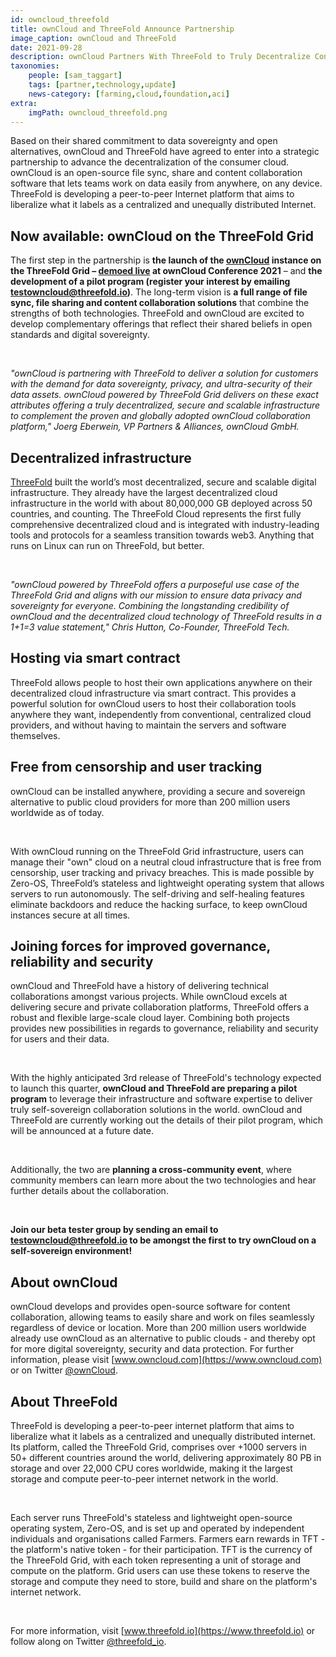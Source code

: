 ```yaml
---
id: owncloud_threefold
title: ownCloud and ThreeFold Announce Partnership
image_caption: ownCloud and ThreeFold
date: 2021-09-28
description: ownCloud Partners With ThreeFold to Truly Decentralize Content Collaboration
taxonomies:
    people: [sam_taggart]
    tags: [partner,technology,update]
    news-category: [farming,cloud,foundation,aci]
extra:
    imgPath: owncloud_threefold.png
---
```


Based on their shared commitment to data sovereignty and open alternatives, ownCloud and ThreeFold have agreed to enter into a strategic partnership to advance the decentralization of the consumer cloud. ownCloud is an open-source file sync, share and content collaboration software that lets teams work on data easily from anywhere, on any device. ThreeFold is developing a peer-to-peer Internet platform that aims to liberalize what it labels as a centralized and unequally distributed Internet.

## Now available: ownCloud on the ThreeFold Grid

The first step in the partnership is **the launch of the [ownCloud](https://www.owncloud.com) instance on the ThreeFold Grid – [demoed live](https://www.youtube.com/watch?v=2ZkpsG6dQvw) at ownCloud Conference 2021** – and **the development of  a pilot program (register your interest by emailing testowncloud@threefold.io)**. The long-term vision is **a full range of file sync, file sharing and content collaboration solutions** that combine the strengths of both technologies. ThreeFold and ownCloud are excited to develop complementary offerings that reflect their shared beliefs in open standards and digital sovereignty. 

<br/>

*"ownCloud is partnering with ThreeFold to deliver a solution for customers with the demand for data sovereignty, privacy, and ultra-security of their data assets. ownCloud powered by ThreeFold Grid delivers on these exact attributes offering a truly decentralized, secure and scalable infrastructure to complement the proven and globally adopted ownCloud collaboration platform," Joerg Eberwein, VP Partners & Alliances, ownCloud GmbH.*

## Decentralized infrastructure

[ThreeFold](https://threefold.io) built the world’s most decentralized, secure and scalable digital infrastructure. They already have the largest decentralized cloud infrastructure in the world with about 80,000,000 GB deployed across 50 countries, and counting. The ThreeFold Cloud represents the first fully comprehensive decentralized cloud and is integrated with industry-leading tools and protocols for a seamless transition towards web3. Anything that runs on Linux can run on ThreeFold, but better.

<br/>

*"ownCloud powered by ThreeFold offers a purposeful use case of the ThreeFold Grid and aligns with our mission to ensure data privacy and sovereignty for everyone. Combining the longstanding credibility of ownCloud and the decentralized cloud technology of ThreeFold results in a 1+1=3 value statement," Chris Hutton, Co-Founder, ThreeFold Tech.*

## Hosting via smart contract

ThreeFold allows people to host their own applications anywhere on their decentralized cloud infrastructure via smart contract. This provides a powerful solution for ownCloud users to host their collaboration tools anywhere they want, independently from conventional, centralized cloud providers, and without having to maintain the servers and software themselves.

## Free from censorship and user tracking

ownCloud can be installed anywhere, providing a secure and sovereign alternative to public cloud providers ​​for more than 200 million users worldwide as of today.

<br/>

With ownCloud running on the ThreeFold Grid infrastructure, users can manage their "own" cloud on a neutral cloud infrastructure that is free from censorship, user tracking and privacy breaches. This is made possible by Zero-OS, ThreeFold’s stateless and lightweight operating system that allows servers to run autonomously. The self-driving and self-healing features eliminate backdoors and reduce the hacking surface, to keep ownCloud instances secure at all times.

## Joining forces for improved governance, reliability and security

ownCloud and ThreeFold have a history of delivering technical collaborations amongst various projects. While ownCloud excels at delivering secure and private collaboration platforms, ThreeFold offers a robust and flexible large-scale cloud layer. Combining both projects provides new possibilities in regards to governance, reliability and security for users and their data. 

<br/>

With the highly anticipated 3rd release of ThreeFold's technology expected to launch this quarter, **ownCloud and ThreeFold are preparing a pilot program** to leverage their infrastructure and software expertise to deliver truly self-sovereign collaboration solutions in the world. ownCloud and ThreeFold are currently working out the details of their pilot program, which will be announced at a future date.

<br/>

Additionally, the two are **planning a cross-community event**, where community members can learn more about the two technologies and hear further details about the collaboration.

<br/>

**Join our beta tester group by sending an email to testowncloud@threefold.io to be amongst the first to try ownCloud on a self-sovereign environment!**

## About ownCloud

ownCloud develops and provides open-source software for content collaboration, allowing teams to easily share and work on files seamlessly regardless of device or location. More than 200 million users worldwide already use ownCloud as an alternative to public clouds - and thereby opt for more digital sovereignty, security and data protection. For further information, please visit [www.owncloud.com](https://www.owncloud.com) or on Twitter [@ownCloud](https://twitter.com/ownCloud).

## About ThreeFold

ThreeFold is developing a peer-to-peer internet platform that aims to liberalize what it labels as a centralized and unequally distributed internet. Its platform, called the ThreeFold Grid, comprises over +1000 servers in 50+ different countries around the world, delivering approximately 80 PB in storage and over 22,000 CPU cores worldwide, making it the largest storage and compute peer-to-peer internet network in the world.

<br/>

Each server runs ThreeFold's stateless and lightweight open-source operating system, Zero-OS, and is set up and operated by independent individuals and organisations called Farmers. Farmers earn rewards in TFT - the platform's native token - for their participation. TFT is the currency of the ThreeFold Grid, with each token representing a unit of storage and compute on the platform. Grid users can use these tokens to reserve the storage and compute they need to store, build and share on the platform's internet network.

<br/>

For more information, visit [www.threefold.io](https://www.threefold.io) or follow along on Twitter [@threefold_io](https://twitter.com/threefold_io).
